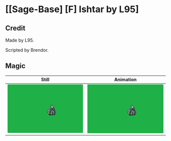 # [\[Sage-Base\] \[F\] Ishtar by L95]

## Credit

Made by L95.

Scripted by Brendor.
	
## Magic

| Still | Animation |
| :---: | :-------: |
| ![Magic still](./Magic_000.png) | ![Magic animation](./Magic.gif) |
